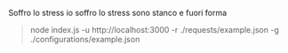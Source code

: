 Soffro lo stress io soffro lo stress sono stanco e fuori forma

> node index.js -u http://localhost:3000 -r ./requests/example.json -g ./configurations/example.json